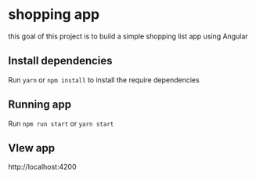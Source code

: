 # shopping app

this goal of this project is to build a simple shopping list app using Angular

## Install dependencies 

Run `yarn` or `npm install` to install the require dependencies 

## Running app

Run `npm run start` or `yarn start`

## VIew app
http://localhost:4200


